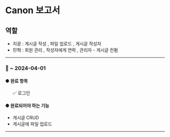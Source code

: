<!DOCTYPE html>
<html>
<head>


<h1>Canon 보고서</h1>

<h2> 역할 </h2>

- 지광 : 게시글 작성 , 파일 업로드 , 게시글 작성자<br>
- 민혁 : 회원 관리 , 작성자에게 연락 , 관리자 - 게시글 컨펌

<hr>
<h3>📌 ~ 2024-04-01</h3>

<h4>● 완료 항목</h4>
<ul>
  ✅ 로그인 
</ul>

<h4>● 완료되어야 하는 기능</h4>
<ul>
  <li> 게시글 CRUD </li>
  <li> 게시글에 파일 업로드 </li>
</ul>

<hr>



</body>
</html>
